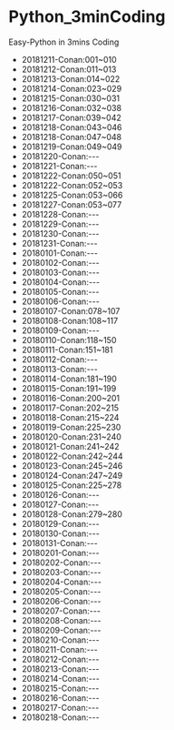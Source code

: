 # Python_3minCoding
Easy-Python in 3mins Coding

- 20181211-Conan:001~010
- 20181212-Conan:011~013
- 20181213-Conan:014~022
- 20181214-Conan:023~029
- 20181215-Conan:030~031
- 20181216-Conan:032~038
- 20181217-Conan:039~042
- 20181218-Conan:043~046
- 20181218-Conan:047~048
- 20181219-Conan:049~049
- 20181220-Conan:---
- 20181221-Conan:---
- 20181222-Conan:050~051
- 20181222-Conan:052~053
- 20181225-Conan:053~066
- 20181227-Conan:053~077
- 20181228-Conan:---
- 20181229-Conan:---
- 20181230-Conan:---
- 20181231-Conan:---
- 20180101-Conan:---
- 20180102-Conan:---
- 20180103-Conan:---
- 20180104-Conan:---
- 20180105-Conan:---
- 20180106-Conan:---
- 20180107-Conan:078~107
- 20180108-Conan:108~117
- 20180109-Conan:---
- 20180110-Conan:118~150
- 20180111-Conan:151~181
- 20180112-Conan:---
- 20180113-Conan:---
- 20180114-Conan:181~190
- 20180115-Conan:191~199
- 20180116-Conan:200~201
- 20180117-Conan:202~215
- 20180118-Conan:215~224
- 20180119-Conan:225~230
- 20180120-Conan:231~240
- 20180121-Conan:241~242
- 20180122-Conan:242~244
- 20180123-Conan:245~246
- 20180124-Conan:247~249
- 20180125-Conan:225~278
- 20180126-Conan:---
- 20180127-Conan:---
- 20180128-Conan:279~280
- 20180129-Conan:---
- 20180130-Conan:---
- 20180131-Conan:---
- 20180201-Conan:---
- 20180202-Conan:---
- 20180203-Conan:---
- 20180204-Conan:---
- 20180205-Conan:---
- 20180206-Conan:---
- 20180207-Conan:---
- 20180208-Conan:---
- 20180209-Conan:---
- 20180210-Conan:---
- 20180211-Conan:---
- 20180212-Conan:---
- 20180213-Conan:---
- 20180214-Conan:---
- 20180215-Conan:---
- 20180216-Conan:---
- 20180217-Conan:---
- 20180218-Conan:---

